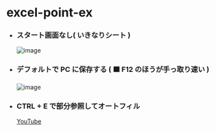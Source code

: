 # excel-point-ex

- ### スタート画面なし( いきなりシート )
  ![image](https://github.com/winofsql/excel-point-ex/assets/1501327/11c2a0a5-5d24-4c77-a344-70b5c52dab9c)
 
- ### デフォルトで PC に保存する ( 🟧 F12 のほうが手っ取り速い )
  ![image](https://github.com/winofsql/excel-point-ex/assets/1501327/d0939bec-eea7-4841-8636-0cbd0750bed3)

- ### CTRL + E で部分参照してオートフィル
  [YouTube](https://youtu.be/uvnT6eKgzro?feature=shared)
